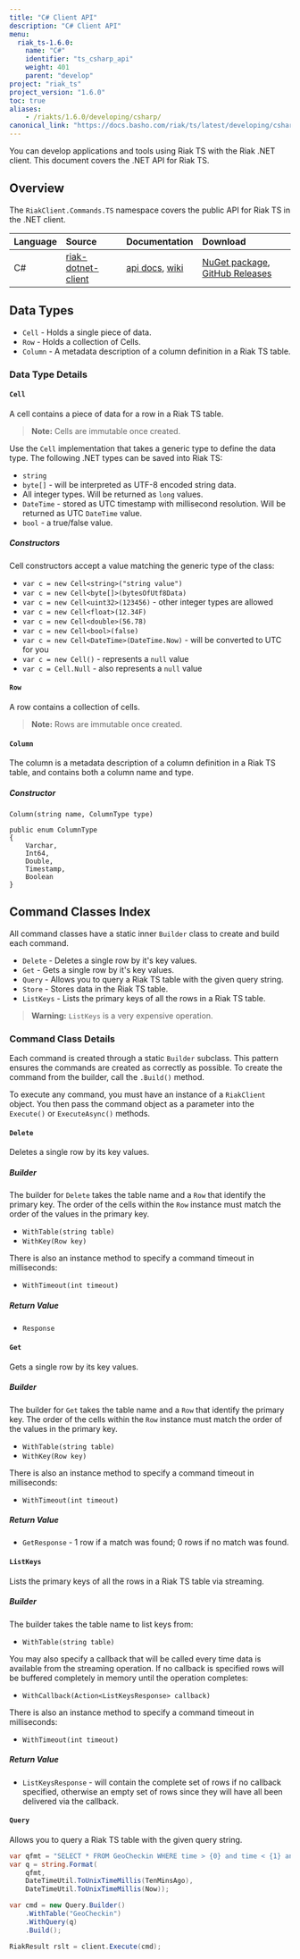 ```yaml
---
title: "C# Client API"
description: "C# Client API"
menu:
  riak_ts-1.6.0:
    name: "C#"
    identifier: "ts_csharp_api"
    weight: 401
    parent: "develop"
project: "riak_ts"
project_version: "1.6.0"
toc: true
aliases:
    - /riakts/1.6.0/developing/csharp/
canonical_link: "https://docs.basho.com/riak/ts/latest/developing/csharp"
---
```



You can develop applications and tools using Riak TS with the Riak .NET client.
This document covers the .NET API for Riak TS.


## Overview

The `RiakClient.Commands.TS` namespace covers the public API for Riak TS in the .NET client.

Language | Source | Documentation | Download
:--------|:-------|:--------------|:--------
C# | [riak-dotnet-client](https://github.com/basho/riak-dotnet-client) | [api docs](http://basho.github.io/riak-dotnet-client-api/), [wiki](https://github.com/basho/riak-dotnet-client/wiki) | [NuGet package](http://www.nuget.org/List/Packages/RiakClient), [GitHub Releases](https://github.com/basho/riak-dotnet-client/releases)


## Data Types

 * `Cell` - Holds a single piece of data.
 * `Row` - Holds a collection of Cells.
 * `Column` - A metadata description of a column definition in a Riak TS table.


### Data Type Details

#### `Cell`

A cell contains a piece of data for a row in a Riak TS table.

>**Note:** Cells are immutable once created.

Use the `Cell` implementation that takes a generic type to define the data type. The following .NET types can be saved into Riak TS:

* `string`
* `byte[]` - will be interpreted as UTF-8 encoded string data.
* All integer types. Will be returned as `long` values.
* `DateTime` - stored as UTC timestamp with millisecond resolution. Will be returned as UTC `DateTime` value.
* `bool` - a true/false value.


##### Constructors

Cell constructors accept a value matching the generic type of the class:

 * `var c = new Cell<string>("string value")`
 * `var c = new Cell<byte[]>(bytesOfUtf8Data)`
 * `var c = new Cell<uint32>(123456)` - other integer types are allowed
 * `var c = new Cell<float>(12.34F)`
 * `var c = new Cell<double>(56.78)`
 * `var c = new Cell<bool>(false)`
 * `var c = new Cell<DateTime>(DateTime.Now)` - will be converted to UTC for you
 * `var c = new Cell()` - represents a `null` value
 * `var c = Cell.Null` - also represents a `null` value


#### `Row`

A row contains a collection of cells.

>**Note:** Rows are immutable once created.


#### `Column`

The column is a metadata description of a column definition in a Riak TS table, and contains both a column name and type.


##### Constructor

`Column(string name, ColumnType type)`

```
public enum ColumnType
{
    Varchar,
    Int64,
    Double,
    Timestamp,
    Boolean
}
```

## Command Classes Index

All command classes have a static inner `Builder` class to create and build each command.

* `Delete` - Deletes a single row by it's key values.
* `Get` - Gets a single row by it's key values.
* `Query` - Allows you to query a Riak TS table with the given query string.
* `Store` - Stores data in the Riak TS table.
* `ListKeys` - Lists the primary keys of all the rows in a Riak TS table.

>**Warning:** `ListKeys` is a very expensive operation.


### Command Class Details

Each command is created through a static `Builder` subclass. This pattern ensures the commands are created as correctly as possible. To create the command from the builder, call the `.Build()` method.

To execute any command, you must have an instance of a `RiakClient` object. You then pass the command object as a parameter into the `Execute()` or `ExecuteAsync()` methods.


#### `Delete`

Deletes a single row by its key values.


##### Builder

The builder for `Delete` takes the table name and a `Row` that identify the primary key. The order of the cells within the `Row` instance must match the order of the values in the primary key.

 * `WithTable(string table)`
 * `WithKey(Row key)`

There is also an instance method to specify a command timeout in milliseconds:

 * `WithTimeout(int timeout)`


##### Return Value

 * `Response`


#### `Get`

Gets a single row by its key values.


##### Builder

The builder for `Get` takes the table name and a `Row` that identify the primary key. The order of the cells within the `Row` instance must match the order of the values in the primary key.

 * `WithTable(string table)`
 * `WithKey(Row key)`

There is also an instance method to specify a command timeout in milliseconds:

 * `WithTimeout(int timeout)`


##### Return Value

* `GetResponse` - 1 row if a match was found; 0 rows if no match was found.


#### `ListKeys`

Lists the primary keys of all the rows in a Riak TS table via streaming.


##### Builder

The builder takes the table name to list keys from:

 * `WithTable(string table)`

You may also specify a callback that will be called every time data is available from the streaming operation. If no callback is specified rows will be buffered completely in memory until the operation completes:

 * `WithCallback(Action<ListKeysResponse> callback)`

There is also an instance method to specify a command timeout in milliseconds:

 * `WithTimeout(int timeout)`


##### Return Value

* `ListKeysResponse` - will contain the complete set of rows if no callback specified, otherwise an empty set of rows since they will have all been delivered via the callback.


#### `Query`

Allows you to query a Riak TS table with the given query string.

```csharp
var qfmt = "SELECT * FROM GeoCheckin WHERE time > {0} and time < {1} and region = 'Pacific' and state = 'Washington'";
var q = string.Format(
    qfmt,
    DateTimeUtil.ToUnixTimeMillis(TenMinsAgo),
    DateTimeUtil.ToUnixTimeMillis(Now));

var cmd = new Query.Builder()
    .WithTable("GeoCheckin")
    .WithQuery(q)
    .Build();

RiakResult rslt = client.Execute(cmd);
```
